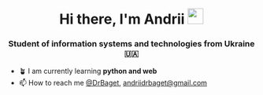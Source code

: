 
<h1 align="center">Hi there, I'm <a>Andrii</a> <img src="https://github.com/blackcater/blackcater/raw/main/images/Hi.gif" height="32"/></h1><h3 align="center">Student of information systems and technologies from Ukraine 🇺🇦</h3>


- 🪴 I am currently learning **python and web**
- 📫 How to reach me [@DrBaget](https://discordapp.com/users/918866065566597153/), andriidrbaget@gmail.com

